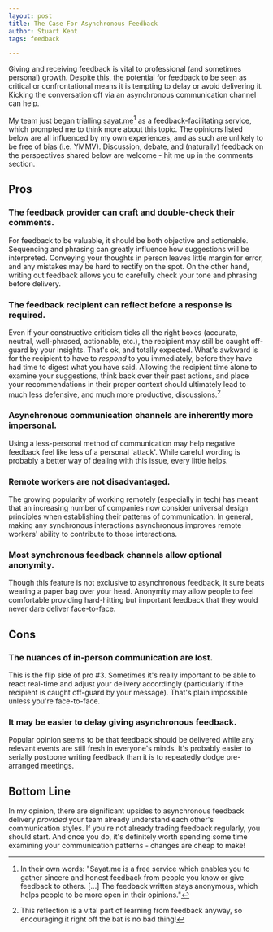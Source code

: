 ```yaml
---
layout: post
title: The Case For Asynchronous Feedback
author: Stuart Kent
tags: feedback

---
```


Giving and receiving feedback is vital to professional (and sometimes personal) growth. Despite this, the potential for feedback to be seen as critical or confrontational means it is tempting to delay or avoid delivering it. Kicking the conversation off via an asynchronous communication channel can help.

<!--more-->

My team just began trialling [sayat.me](http://sayat.me/)[^1] as a feedback-facilitating service, which prompted me to think more about this topic. The opinions listed below are all influenced by my own experiences, and as such are unlikely to be free of bias (i.e. YMMV). Discussion, debate, and (naturally) feedback on the perspectives shared below are welcome - hit me up in the comments section.

## Pros

### The feedback provider can craft and double-check their comments.

For feedback to be valuable, it should be both objective and actionable. Sequencing and phrasing can greatly influence how suggestions will be interpreted. Conveying your thoughts in person leaves little margin for error, and any mistakes may be hard to rectify on the spot. On the other hand, writing out feedback allows you to carefully check your tone and phrasing before delivery.

### The feedback recipient can reflect before a response is required.

Even if your constructive criticism ticks all the right boxes (accurate, neutral, well-phrased, actionable, etc.), the recipient may still be caught off-guard by your insights. That's ok, and totally expected. What's awkward is for the recipient to have to _respond_ to you immediately, before they have had time to digest what you have said. Allowing the recipient time alone to examine your suggestions, think back over their past actions, and place your recommendations in their proper context should ultimately lead to much less defensive, and much more productive, discussions.[^2]

### Asynchronous communication channels are inherently more impersonal.

Using a less-personal method of communication may help negative feedback feel like less of a personal 'attack'. While careful wording is probably a better way of dealing with this issue, every little helps.

### Remote workers are not disadvantaged.

The growing popularity of working remotely (especially in tech) has meant that an increasing number of companies now consider universal design principles when establishing their patterns of communication. In general, making any synchronous interactions asynchronous improves remote workers' ability to contribute to those interactions.

### Most synchronous feedback channels allow optional anonymity.

Though this feature is not exclusive to asynchronous feedback, it sure beats wearing a paper bag over your head. Anonymity may allow people to feel comfortable providing hard-hitting but important feedback that they would never dare deliver face-to-face.

## Cons

### The nuances of in-person communication are lost.

This is the flip side of pro #3. Sometimes it's really important to be able to react real-time and adjust your delivery accordingly (particularly if the recipient is caught off-guard by your message). That's plain impossible unless you're face-to-face.

### It may be easier to delay giving asynchronous feedback.
Popular opinion seems to be that feedback should be delivered while any relevant events are still fresh in everyone's minds. It's probably easier to serially postpone writing feedback than it is to repeatedly dodge pre-arranged meetings.

## Bottom Line

In my opinion, there are significant upsides to asynchronous feedback delivery _provided_ your team already understand each other's communication styles. If you're not already trading feedback regularly, you should start. And once you do, it's definitely worth spending some time examining your communication patterns - changes are cheap to make!

[^1]: In their own words: "Sayat.me is a free service which enables you to gather sincere and honest feedback from people you know or give feedback to others. [...] The feedback written stays anonymous, which helps people to be more open in their opinions."
[^2]: This reflection is a vital part of learning from feedback anyway, so encouraging it right off the bat is no bad thing!